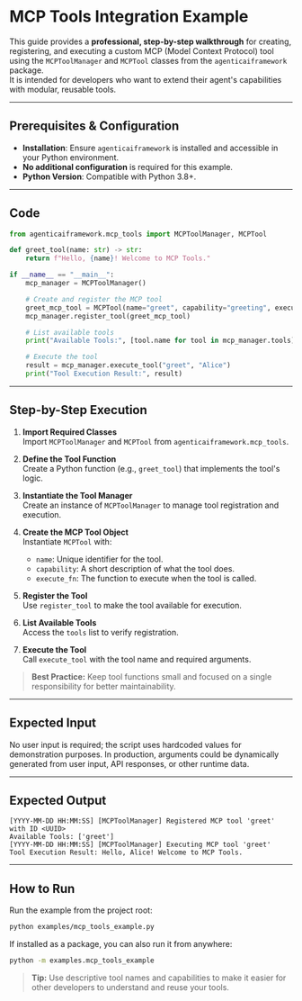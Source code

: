 # MCP Tools Integration Example

This guide provides a **professional, step-by-step walkthrough** for creating, registering, and executing a custom MCP (Model Context Protocol) tool using the `MCPToolManager` and `MCPTool` classes from the `agenticaiframework` package.  
It is intended for developers who want to extend their agent's capabilities with modular, reusable tools.

---

## Prerequisites & Configuration

- **Installation**: Ensure `agenticaiframework` is installed and accessible in your Python environment.
- **No additional configuration** is required for this example.
- **Python Version**: Compatible with Python 3.8+.

---

## Code

```python
from agenticaiframework.mcp_tools import MCPToolManager, MCPTool

def greet_tool(name: str) -> str:
    return f"Hello, {name}! Welcome to MCP Tools."

if __name__ == "__main__":
    mcp_manager = MCPToolManager()

    # Create and register the MCP tool
    greet_mcp_tool = MCPTool(name="greet", capability="greeting", execute_fn=greet_tool)
    mcp_manager.register_tool(greet_mcp_tool)

    # List available tools
    print("Available Tools:", [tool.name for tool in mcp_manager.tools])

    # Execute the tool
    result = mcp_manager.execute_tool("greet", "Alice")
    print("Tool Execution Result:", result)
```

---

## Step-by-Step Execution

1. **Import Required Classes**  
   Import `MCPToolManager` and `MCPTool` from `agenticaiframework.mcp_tools`.

2. **Define the Tool Function**  
   Create a Python function (e.g., `greet_tool`) that implements the tool's logic.

3. **Instantiate the Tool Manager**  
   Create an instance of `MCPToolManager` to manage tool registration and execution.

4. **Create the MCP Tool Object**  
   Instantiate `MCPTool` with:
   - `name`: Unique identifier for the tool.
   - `capability`: A short description of what the tool does.
   - `execute_fn`: The function to execute when the tool is called.

5. **Register the Tool**  
   Use `register_tool` to make the tool available for execution.

6. **List Available Tools**  
   Access the `tools` list to verify registration.

7. **Execute the Tool**  
   Call `execute_tool` with the tool name and required arguments.

> **Best Practice:** Keep tool functions small and focused on a single responsibility for better maintainability.

---

## Expected Input

No user input is required; the script uses hardcoded values for demonstration purposes. In production, arguments could be dynamically generated from user input, API responses, or other runtime data.

---

## Expected Output

```
[YYYY-MM-DD HH:MM:SS] [MCPToolManager] Registered MCP tool 'greet' with ID <UUID>
Available Tools: ['greet']
[YYYY-MM-DD HH:MM:SS] [MCPToolManager] Executing MCP tool 'greet'
Tool Execution Result: Hello, Alice! Welcome to MCP Tools.
```

---

## How to Run

Run the example from the project root:

```bash
python examples/mcp_tools_example.py
```

If installed as a package, you can also run it from anywhere:

```bash
python -m examples.mcp_tools_example
```

> **Tip:** Use descriptive tool names and capabilities to make it easier for other developers to understand and reuse your tools.
